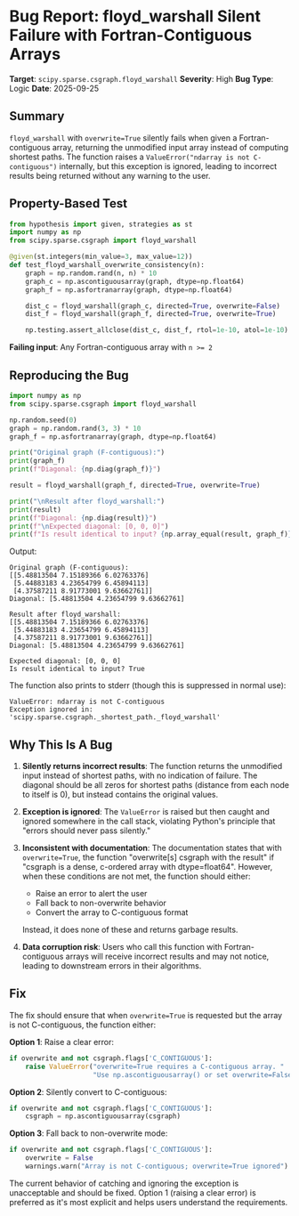 # Bug Report: floyd_warshall Silent Failure with Fortran-Contiguous Arrays

**Target**: `scipy.sparse.csgraph.floyd_warshall`
**Severity**: High
**Bug Type**: Logic
**Date**: 2025-09-25

## Summary

`floyd_warshall` with `overwrite=True` silently fails when given a Fortran-contiguous array, returning the unmodified input array instead of computing shortest paths. The function raises a `ValueError("ndarray is not C-contiguous")` internally, but this exception is ignored, leading to incorrect results being returned without any warning to the user.

## Property-Based Test

```python
from hypothesis import given, strategies as st
import numpy as np
from scipy.sparse.csgraph import floyd_warshall

@given(st.integers(min_value=3, max_value=12))
def test_floyd_warshall_overwrite_consistency(n):
    graph = np.random.rand(n, n) * 10
    graph_c = np.ascontiguousarray(graph, dtype=np.float64)
    graph_f = np.asfortranarray(graph, dtype=np.float64)

    dist_c = floyd_warshall(graph_c, directed=True, overwrite=False)
    dist_f = floyd_warshall(graph_f, directed=True, overwrite=True)

    np.testing.assert_allclose(dist_c, dist_f, rtol=1e-10, atol=1e-10)
```

**Failing input**: Any Fortran-contiguous array with `n >= 2`

## Reproducing the Bug

```python
import numpy as np
from scipy.sparse.csgraph import floyd_warshall

np.random.seed(0)
graph = np.random.rand(3, 3) * 10
graph_f = np.asfortranarray(graph, dtype=np.float64)

print("Original graph (F-contiguous):")
print(graph_f)
print(f"Diagonal: {np.diag(graph_f)}")

result = floyd_warshall(graph_f, directed=True, overwrite=True)

print("\nResult after floyd_warshall:")
print(result)
print(f"Diagonal: {np.diag(result)}")
print(f"\nExpected diagonal: [0, 0, 0]")
print(f"Is result identical to input? {np.array_equal(result, graph_f)}")
```

Output:
```
Original graph (F-contiguous):
[[5.48813504 7.15189366 6.02763376]
 [5.44883183 4.23654799 6.45894113]
 [4.37587211 8.91773001 9.63662761]]
Diagonal: [5.48813504 4.23654799 9.63662761]

Result after floyd_warshall:
[[5.48813504 7.15189366 6.02763376]
 [5.44883183 4.23654799 6.45894113]
 [4.37587211 8.91773001 9.63662761]]
Diagonal: [5.48813504 4.23654799 9.63662761]

Expected diagonal: [0, 0, 0]
Is result identical to input? True
```

The function also prints to stderr (though this is suppressed in normal use):
```
ValueError: ndarray is not C-contiguous
Exception ignored in: 'scipy.sparse.csgraph._shortest_path._floyd_warshall'
```

## Why This Is A Bug

1. **Silently returns incorrect results**: The function returns the unmodified input instead of shortest paths, with no indication of failure. The diagonal should be all zeros for shortest paths (distance from each node to itself is 0), but instead contains the original values.

2. **Exception is ignored**: The `ValueError` is raised but then caught and ignored somewhere in the call stack, violating Python's principle that "errors should never pass silently."

3. **Inconsistent with documentation**: The documentation states that with `overwrite=True`, the function "overwrite[s] csgraph with the result" if "csgraph is a dense, c-ordered array with dtype=float64". However, when these conditions are not met, the function should either:
   - Raise an error to alert the user
   - Fall back to non-overwrite behavior
   - Convert the array to C-contiguous format

   Instead, it does none of these and returns garbage results.

4. **Data corruption risk**: Users who call this function with Fortran-contiguous arrays will receive incorrect results and may not notice, leading to downstream errors in their algorithms.

## Fix

The fix should ensure that when `overwrite=True` is requested but the array is not C-contiguous, the function either:

**Option 1**: Raise a clear error:
```python
if overwrite and not csgraph.flags['C_CONTIGUOUS']:
    raise ValueError("overwrite=True requires a C-contiguous array. "
                     "Use np.ascontiguousarray() or set overwrite=False.")
```

**Option 2**: Silently convert to C-contiguous:
```python
if overwrite and not csgraph.flags['C_CONTIGUOUS']:
    csgraph = np.ascontiguousarray(csgraph)
```

**Option 3**: Fall back to non-overwrite mode:
```python
if overwrite and not csgraph.flags['C_CONTIGUOUS']:
    overwrite = False
    warnings.warn("Array is not C-contiguous; overwrite=True ignored")
```

The current behavior of catching and ignoring the exception is unacceptable and should be fixed. Option 1 (raising a clear error) is preferred as it's most explicit and helps users understand the requirements.